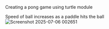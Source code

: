 Creating a pong game using turtle module

Speed of ball increases as a paddle hits the ball
![Screenshot 2025-07-06 002651](https://github.com/user-attachments/assets/21d1c90b-e8d7-48df-af48-5b99e4f38827)
